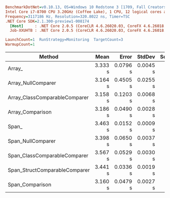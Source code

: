``` ini

BenchmarkDotNet=v0.10.13, OS=Windows 10 Redstone 3 [1709, Fall Creators Update] (10.0.16299.248)
Intel Core i7-8700 CPU 3.20GHz (Coffee Lake), 1 CPU, 12 logical cores and 6 physical cores
Frequency=3117186 Hz, Resolution=320.8022 ns, Timer=TSC
.NET Core SDK=2.1.300-preview1-008174
  [Host]     : .NET Core 2.0.5 (CoreCLR 4.6.26020.03, CoreFX 4.6.26018.01), 64bit RyuJIT
  Job-XXUHTB : .NET Core 2.0.5 (CoreCLR 4.6.26020.03, CoreFX 4.6.26018.01), 64bit RyuJIT

LaunchCount=1  RunStrategy=Monitoring  TargetCount=3  
WarmupCount=1  

```
|                        Method |    Mean |    Error |   StdDev | Scaled |
|------------------------------ |--------:|---------:|---------:|-------:|
|                        Array_ | 3.333 s | 0.0796 s | 0.0045 s |   1.00 |
|            Array_NullComparer | 3.164 s | 0.4505 s | 0.0255 s |   0.95 |
| Array_ClassComparableComparer | 3.158 s | 0.1203 s | 0.0068 s |   0.95 |
|              Array_Comparison | 3.186 s | 0.0490 s | 0.0028 s |   0.96 |
|                         Span_ | 3.463 s | 0.0152 s | 0.0009 s |   1.04 |
|             Span_NullComparer | 3.398 s | 0.0650 s | 0.0037 s |   1.02 |
|  Span_ClassComparableComparer | 3.567 s | 0.0529 s | 0.0030 s |   1.07 |
| Span_StructComparableComparer | 3.441 s | 0.0336 s | 0.0019 s |   1.03 |
|               Span_Comparison | 3.160 s | 0.0479 s | 0.0027 s |   0.95 |
